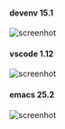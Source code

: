 #### devenv 15.1

![screenhot](https://raw.githubusercontent.com/miled/init.el/master/devenv.png)

#### vscode 1.12

![screenhot](https://raw.githubusercontent.com/miled/init.el/master/vscode.png)

#### emacs 25.2

![screenhot](https://raw.githubusercontent.com/miled/init.el/master/screenshot.png)
